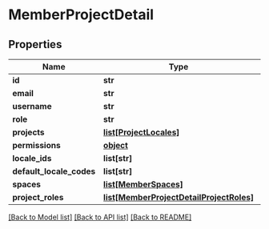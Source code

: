# MemberProjectDetail

## Properties
Name | Type | Description | Notes
------------ | ------------- | ------------- | -------------
**id** | **str** |  | [optional] 
**email** | **str** |  | [optional] 
**username** | **str** |  | [optional] 
**role** | **str** |  | [optional] 
**projects** | [**list[ProjectLocales]**](ProjectLocales.md) |  | [optional] 
**permissions** | [**object**](.md) |  | [optional] 
**locale_ids** | **list[str]** |  | [optional] 
**default_locale_codes** | **list[str]** |  | [optional] 
**spaces** | [**list[MemberSpaces]**](MemberSpaces.md) |  | [optional] 
**project_roles** | [**list[MemberProjectDetailProjectRoles]**](MemberProjectDetailProjectRoles.md) |  | [optional] 

[[Back to Model list]](../README.md#documentation-for-models) [[Back to API list]](../README.md#documentation-for-api-endpoints) [[Back to README]](../README.md)


